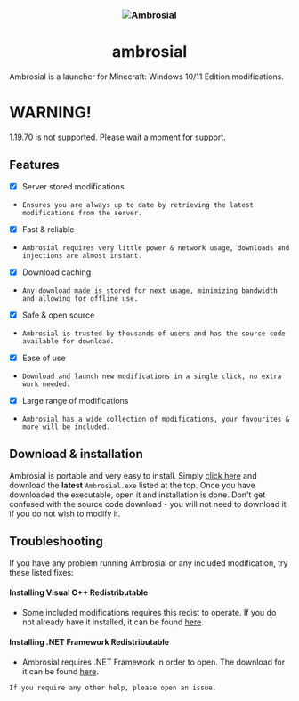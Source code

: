 <h3 align="center"><img src="https://user-images.githubusercontent.com/54753631/177060465-cfa6fa0f-727a-4f3e-b86d-45d4b844c4c9.png" alt="Ambrosial"></h3>
<h1 align="center">ambrosial</h1>

Ambrosial is a launcher for Minecraft: Windows 10/11 Edition modifications.

# WARNING!

1.19.70 is not supported. Please wait a moment for support.
## Features
- [x] Server stored modifications
- `Ensures you are always up to date by retrieving the latest modifications from the server.`
- [x] Fast & reliable
- `Ambrosial requires very little power & network usage, downloads and injections are almost instant.`
- [x] Download caching
- `Any download made is stored for next usage, minimizing bandwidth and allowing for offline use.`
- [x] Safe & open source
- `Ambrosial is trusted by thousands of users and has the source code available for download.`
- [x] Ease of use
- `Download and launch new modifications in a single click, no extra work needed.`
- [x] Large range of modifications
- `Ambrosial has a wide collection of modifications, your favourites & more will be included.`

## Download & installation
Ambrosial is portable and very easy to install. Simply [click here](https://github.com/project-force/Ambrosial/releases) and download the **latest** `Ambrosial.exe` listed at the top. Once you have downloaded the executable, open it and installation is done. Don't get confused with the source code download - you will not need to download it if you do not wish to modify it.

## Troubleshooting
If you have any problem running Ambrosial or any included modification, try these listed fixes:
#### Installing Visual C++ Redistributable
- Some included modifications requires this redist to operate. If you do not already have it installed, it can be found [here](https://aka.ms/vs/17/release/vc_redist.x64.exe).
#### Installing .NET Framework Redistributable
- Ambrosial requires .NET Framework in order to open. The download for it can be found [here](https://dotnet.microsoft.com/en-us/download/dotnet-framework/thank-you/net472-web-installer).

`If you require any other help, please open an issue.`
